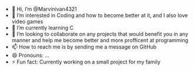 - 👋 Hi, I’m @Marvinivan4321
- 👀 I’m interested in Coding and how to become better at it, and I also love video games
- 🌱 I’m currently learning C 
- 💞️ I’m looking to collaborate on any projects that would benefit you in any manner and help me become better and more profficent at programming
- 📫 How to reach me is by sending me a message on GitHub
- 😄 Pronouns: ...
- ⚡ Fun fact: Currently working on a small project for my family

<!---
Marvinivan4321/Marvinivan4321 is a ✨ special ✨ repository because its `README.md` (this file) appears on your GitHub profile.
You can click the Preview link to take a look at your changes.
--->
